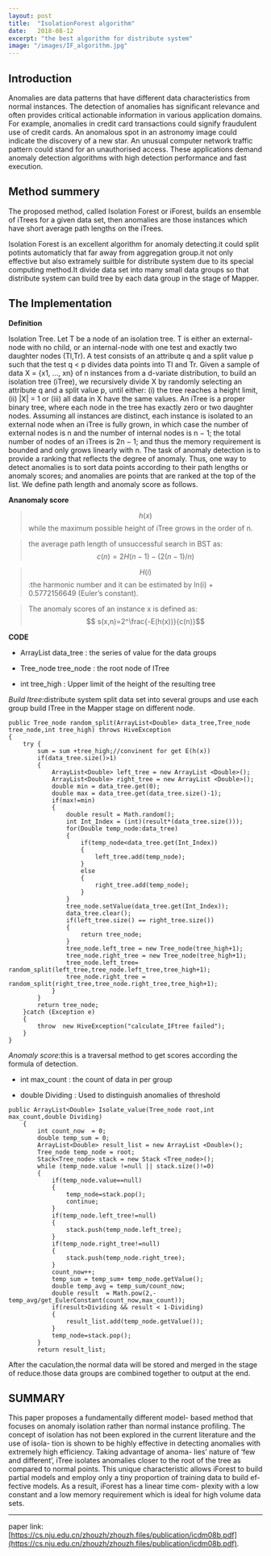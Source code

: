 ```yaml
---
layout: post
title:  "IsolationForest algorithm"
date:   2018-08-12
excerpt: "the best algorithm for distribute system"
image: "/images/IF_algorithm.jpg"
---
```


## Introduction

Anomalies are data patterns that have different data characteristics
from normal instances. The detection of anomalies
has significant relevance and often provides critical actionable
information in various application domains. For
example, anomalies in credit card transactions could signify
fraudulent use of credit cards. An anomalous spot in an astronomy
image could indicate the discovery of a new star.
An unusual computer network traffic pattern could stand
for an unauthorised access. These applications demand
anomaly detection algorithms with high detection performance
and fast execution.


## Method summery

The proposed method, called Isolation Forest or iForest,
builds an ensemble of iTrees for a given data set, then
anomalies are those instances which have short average path
lengths on the iTrees.

Isolation Forest is an excellent algorithm for anomaly detecting.it could split potints automaticly that far away from 
aggregation group.it not only effective but also extramely suitble for distribute system due to its special computing 
method.It divide data set into many small data groups so that distribute system can build tree by each data group in the 
stage of Mapper.

## The Implementation

__Definition__ 

Isolation Tree. Let T be a node of an isolation
tree. T is either an external-node with no child, or an
internal-node with one test and exactly two daughter nodes
(Tl,Tr). A test consists of an attribute q and a split value p
such that the test q < p divides data points into Tl and Tr.
Given a sample of data X = {x1, ..., xn} of n instances
from a d-variate distribution, to build an isolation
tree (iTree), we recursively divide X by randomly selecting
an attribute q and a split value p, until either: (i) the
tree reaches a height limit, (ii) |X| = 1 or (iii) all data in
X have the same values. An iTree is a proper binary tree,
where each node in the tree has exactly zero or two daughter
nodes. Assuming all instances are distinct, each instance is
isolated to an external node when an iTree is fully grown, in
which case the number of external nodes is n and the number
of internal nodes is n − 1; the total number of nodes
of an iTrees is 2n − 1; and thus the memory requirement is
bounded and only grows linearly with n.
The task of anomaly detection is to provide a ranking
that reflects the degree of anomaly. Thus, one way to detect
anomalies is to sort data points according to their path
lengths or anomaly scores; and anomalies are points that
are ranked at the top of the list. We define path length and
anomaly score as follows.

__Ananomaly score__ 

>$$h(x)$$ while the maximum possible height of iTree grows in the order of n.

>the average path length of unsuccessful search in BST as: $$ c(n) = 2H(n − 1) − (2(n − 1)/n)$$

>$$H(i)$$:the harmonic number and it can be estimated by ln(i) + 0.5772156649 (Euler’s constant).

>The anomaly scores of an instance x is defined as:  $$ s(x,n)=2^\frac{-E(h(x))}{c(n)}$$


__CODE__

* ArrayList<Double> data_tree : the series of value for the data groups

* Tree_node tree_node : the root node of ITree

* int tree_high : Upper limit of the height of the resulting tree


_Build Itree_:distribute system split data set into several groups and use each group build ITree in the Mapper stage on
different node.


```
public Tree_node random_split(ArrayList<Double> data_tree,Tree_node tree_node,int tree_high) throws HiveException
{
    try {
        sum = sum +tree_high;//convinent for get E(h(x))
        if(data_tree.size()>1)
        {
            ArrayList<Double> left_tree = new ArrayList <Double>();
            ArrayList<Double> right_tree = new ArrayList <Double>();
            double min = data_tree.get(0);
            double max = data_tree.get(data_tree.size()-1);
            if(max!=min)
            {
                double result = Math.random();
                int Int_Index = (int)(result*(data_tree.size()));
                for(Double temp_node:data_tree)
                {
                    if(temp_node<data_tree.get(Int_Index))
                    {
                        left_tree.add(temp_node);
                    }
                    else
                    {
                        right_tree.add(temp_node);
                    }
                }
                tree_node.setValue(data_tree.get(Int_Index));
                data_tree.clear();
                if(left_tree.size() == right_tree.size())
                {
                    return tree_node;
                }
                tree_node.left_tree = new Tree_node(tree_high+1);
                tree_node.right_tree = new Tree_node(tree_high+1);
                tree_node.left_tree= random_split(left_tree,tree_node.left_tree,tree_high+1);
                tree_node.right_tree = random_split(right_tree,tree_node.right_tree,tree_high+1);
            }
        }
        return tree_node;
    }catch (Exception e)
    {
        throw  new HiveException("calculate_IFtree failed");
    }
}
```

_Anomaly score_:this is a traversal method to get scores according the formula of detection.

* int max_count : the count of data in per group

* double Dividing : Used to distinguish anomalies of threshold


```
public ArrayList<Double> Isolate_value(Tree_node root,int max_count,double Dividing)
    {
        int count_now  = 0;
        double temp_sum = 0;
        ArrayList<Double> result_list = new ArrayList <Double>();
        Tree_node temp_node = root;
        Stack<Tree_node> stack = new Stack <Tree_node>();
        while (temp_node.value !=null || stack.size()!=0)
        {
            if(temp_node.value==null)
            {
                temp_node=stack.pop();
                continue;
            }
            if(temp_node.left_tree!=null)
            {
                stack.push(temp_node.left_tree);
            }
            if(temp_node.right_tree!=null)
            {
                stack.push(temp_node.right_tree);
            }
            count_now++;
            temp_sum = temp_sum+ temp_node.getValue();
            double temp_avg = temp_sum/count_now;
            double result  = Math.pow(2,-temp_avg/get_EulerConstant(count_now,max_count));
            if(result>Dividing && result < 1-Dividing)
            {
                result_list.add(temp_node.getValue());
            }
            temp_node=stack.pop();
        }
        return result_list;
```

After the caculation,the normal data will be stored and merged in the stage of reduce.those data groups are combined together
to output at the end. 

## SUMMARY
This paper proposes a fundamentally different model- based method that focuses on anomaly isolation rather than normal instance
 profiling. The concept of isolation has not been explored in the current literature and the use of 
 isola- tion is shown to be highly effective in detecting anomalies with extremely high efficiency. 
 Taking advantage of anoma- lies’ nature of ‘few and different’, iTree isolates anomalies closer to the root of the tree as compared to normal points.
  This unique characteristic allows iForest to build partial models and employ only a tiny proportion of training data to build ef- fective models.
  As a result, iForest has a linear time com- plexity with a low constant and a low memory requirement which is ideal for high volume data sets.
  
 ***
 paper link:[https://cs.nju.edu.cn/zhouzh/zhouzh.files/publication/icdm08b.pdf](https://cs.nju.edu.cn/zhouzh/zhouzh.files/publication/icdm08b.pdf).